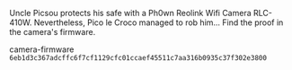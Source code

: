 Uncle Picsou protects his safe with a Ph0wn Reolink Wifi Camera RLC-410W.
Nevertheless, Pico le Croco managed to rob him...
Find the proof in the camera's firmware.

camera-firmware `6eb1d3c367adcffc6f7cf1129cfc01ccaef45511c7aa316b0935c37f302e3800`
